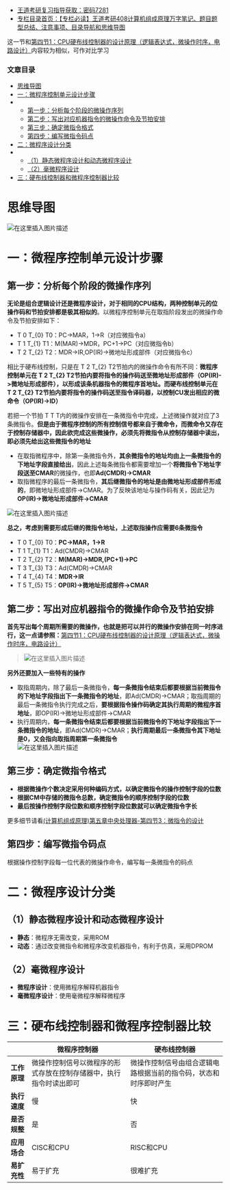  

- [王道考研复习指导获取：密码7281](https://url18.ctfile.com/f/22722418-803125355-edf378?p=7281)
- [专栏目录首页：【专栏必读】王道考研408计算机组成原理万字笔记、题目题型总结、注意事项、目录导航和思维导图](https://zhangxing-tech.blog.csdn.net/article/details/120664162?spm=1001.2014.3001.5502)

这一节和[第四节1：CPU硬布线控制器的设计原理（逻辑表达式，微操作时序，电路设计）](https://blog.csdn.net/qq_39183034/article/details/120328665?spm=1001.2014.3001.5501)内容较为相似，可作对比学习

### 文章目录

- [思维导图](#_8)
- [一：微程序控制单元设计步骤](#_17)
- - [第一步：分析每个阶段的微操作序列](#_18)
  - [第二步：写出对应机器指令的微操作命令及节拍安排](#_47)
  - [第三步：确定微指令格式](#_59)
  - [第四步：编写微指令码点](#_67)
- [二：微程序设计分类](#_72)
- - [（1）静态微程序设计和动态微程序设计](#1_73)
  - [（2）毫微程序设计](#2_79)
- [三：硬布线控制器和微程序控制器比较](#_84)

# 思维导图

![在这里插入图片描述](https://ziquyun.com/main/csdn/img?url=https%3A%2F%2Fimg-blog.csdnimg.cn%2Fe4b47a6b7cb847b78e4875325798894c.png&rfUrl=https%3A%2F%2Fzhangxing-tech.blog.csdn.net%2Farticle%2Fdetails%2F120453271)

# 一：微程序控制单元设计步骤

## 第一步：分析每个阶段的微操作序列

**无论是组合逻辑设计还是微程序设计，对于相同的CPU结构，两种控制单元的位操作码和节拍安排都是极其相似的**。以微程序控制单元在取指阶段发出的微操作命令及节拍安排如下：

- T 0 T\_\{0\} T0​：PC->MAR，1->R（对应微指令a）
- T 1 T\_\{1\} T1​：M\(MAR\)->MDR，PC+1->PC（对应微指令b）
- T 2 T\_\{2\} T2​：MDR->IR,OP\(IR\)->微地址形成部件（对应微指令c）

相比于硬布线控制，只是在 T 2 T\_\{2\} T2​节拍内的微操作命令有所不同：**微程序控制单元在 T 2 T\_\{2\} T2​节拍内要将指令的操作码送至微地址形成部件（OP\(IR\)->微地址形成部件），以形成该条机器指令的微程序首地址。而硬布线控制单元在 T 2 T\_\{2\} T2​节拍内要将指令的操作码送至指令译码器，以控制CU发出相应的微命令（OP\(IR\)->ID）**

若把一个节拍 T T T内的微操作安排在一条微指令中完成，上述微操作就对应了3条微指令。**但是由于微程序控制的所有控制信号都来自于微命令，而微命令又存在于控制存储器中，因此欲完成这些微操作，必须先将微指令从控制存储器中读出，即必须先给出这些微指令的地址**

- 在取指微程序中，除第一条微指令外，**其余微指令的地址均由上一条微指令的下地址字段直接给出**，因此上述每条微指令都需要增加一个**将微指令下地址字段送至CMAR**的微操作，也即**Ad\(CMDR\)->CMAR**
- 取指微程序的最后一条微指令，**其后继微指令的地址是由微地址形成部件形成的**，即微地址形成部件->CMAR。为了反映该地址与操作码有关，因此记为**OP\(IR\)->微地址形成部件->CMAR**

![在这里插入图片描述](https://ziquyun.com/main/csdn/img?url=https%3A%2F%2Fimg-blog.csdnimg.cn%2F13b9f8ff28bc4148830d4e4e412114ac.png%3Fx-oss-process%3Dimage%2Fwatermark%2Ctype_ZHJvaWRzYW5zZmFsbGJhY2s%2Cshadow_50%2Ctext_Q1NETiBA5b-r5LmQ5rGf5rmW%2Csize_20%2Ccolor_FFFFFF%2Ct_70%2Cg_se%2Cx_16&rfUrl=https%3A%2F%2Fzhangxing-tech.blog.csdn.net%2Farticle%2Fdetails%2F120453271)

**总之，考虑到需要形成后继的微指令地址，上述取指操作应需要6条微指令**

- T 0 T\_\{0\} T0​：**PC->MAR，1->R**
- T 1 T\_\{1\} T1​：Ad\(CMDR\)->CMAR
- T 2 T\_\{2\} T2​：**M\(MAR\)->MDR,\(PC+1\)->PC**
- T 3 T\_\{3\} T3​：Ad\(CMDR\)->CMAR
- T 4 T\_\{4\} T4​：**MDR->IR**
- T 5 T\_\{5\} T5​：**OP\(IR\)->微地址形成部件->CMAR**

## 第二步：写出对应机器指令的微操作命令及节拍安排

**首先写出每个周期所需要的微操作，也就是把可以并行的微操作安排在同一时序进行，这一点请参照：**[第四节1：CPU硬布线控制器的设计原理（逻辑表达式，微操作时序，电路设计）](https://blog.csdn.net/qq_39183034/article/details/120328665?spm=1001.2014.3001.5501)

> ![在这里插入图片描述](https://ziquyun.com/main/csdn/img?url=https%3A%2F%2Fimg-blog.csdnimg.cn%2Fad78dce4537b4257b7dac3f107fceb1d.png%3Fx-oss-process%3Dimage%2Fwatermark%2Ctype_ZHJvaWRzYW5zZmFsbGJhY2s%2Cshadow_50%2Ctext_Q1NETiBA5b-r5LmQ5rGf5rmW%2Csize_20%2Ccolor_FFFFFF%2Ct_70%2Cg_se%2Cx_16&rfUrl=https%3A%2F%2Fzhangxing-tech.blog.csdn.net%2Farticle%2Fdetails%2F120453271)

**另外还要加入一些特有的操作**

- 取指周期内，除了最后一条微指令，**每一条微指令结束后都要根据当前微指令的下地址字段指出下一条微指令的地址**，即Ad\(CMDR\)->CMAR；取指周期的最后一条微指令执行完成之后，**要根据指令操作码确定其执行周期的微程序首地址**，即OP\(IR\)->微地址形成部件->CMAR
- 执行周期内，**每一条微指令结束后都要根据当前微指令的下地址字段指出下一条微指令的地址**，即Ad\(CMDR\)->CMAR；**执行周期最后一条微指令其下地址是0，又会指向取指周期第一条微指令**  
  ![在这里插入图片描述](https://ziquyun.com/main/csdn/img?url=https%3A%2F%2Fimg-blog.csdnimg.cn%2Ff49c4012bd804c96b03914ffc490ab23.png%3Fx-oss-process%3Dimage%2Fwatermark%2Ctype_ZHJvaWRzYW5zZmFsbGJhY2s%2Cshadow_50%2Ctext_Q1NETiBA5b-r5LmQ5rGf5rmW%2Csize_20%2Ccolor_FFFFFF%2Ct_70%2Cg_se%2Cx_16&rfUrl=https%3A%2F%2Fzhangxing-tech.blog.csdn.net%2Farticle%2Fdetails%2F120453271)

## 第三步：确定微指令格式

- **根据微操作个数决定采用何种编码方式，以确定微指令的操作控制字段的位数**
- **根据CM中存储的微指令总数，确定微指令的顺序控制字段的位数**
- **最后按操作控制字段位数和顺序控制字段位数就可以确定微指令字长**

更多细节请看[\(计算机组成原理\)第五章中央处理器-第四节3：微指令的设计](https://blog.csdn.net/qq_39183034/article/details/120433311?spm=1001.2014.3001.5501)

## 第四步：编写微指令码点

根据操作控制字段每一位代表的微操作命令，编写每一条微指令的码点

# 二：微程序设计分类

## （1）静态微程序设计和动态微程序设计

- **静态**：微程序无需改变，采用ROM
- **动态**：通过改变微指令和微程序改变机器指令，有利于仿真，采用DPROM

## （2）毫微程序设计

- **微程序设计**：使用微程序解释机器指令
- **毫微程序设计**：使用毫微程序解释微程序

# 三：硬布线控制器和微程序控制器比较

|  | **微程序控制器** | **硬布线控制器** |
| --- | --- | --- |
| **工作原理** | 微操作控制信号以微程序的形式存放在控制存储器中，执行指令时读出即可 | 微操作控制信号由组合逻辑电路根据当前的指令码，状态和时序即时产生 |
| **执行速度** | 慢 | 快 |
| **是否规整** | 是 | 否 |
| **应用场合** | CISC和CPU | RISC和CPU |
| **易扩充性** | 易于扩充 | 很难扩充 |